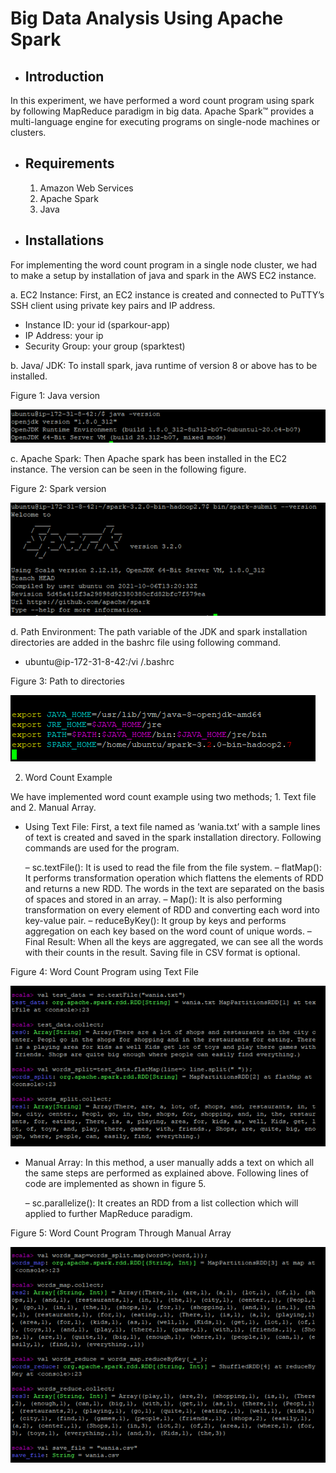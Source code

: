 # Big Data Analysis Using Apache Spark

* Introduction
  ------------

In this experiment, we have performed a word count program using spark by following MapReduce paradigm in big data. Apache Spark™ provides a multi-language engine for executing programs on single-node machines or clusters.

* Requirements
  ------------
  
  1. Amazon Web Services 
  2. Apache Spark
  3. Java 

* Installations
  ------------

For implementing the word count program in a single node cluster, we had to make a setup by installation of java and spark in the AWS EC2 instance.

a. EC2 Instance: First, an EC2 instance is created and connected to PuTTY’s SSH client using private key pairs and IP address.
  
  - Instance ID: your id (sparkour-app)
  - IP Address: your ip
  - Security Group: your group (sparktest) 

b. Java/ JDK: To install spark, java runtime of version 8 or above has to be installed.

Figure 1: Java version

![alt text](https://github.com/WaniaKhance/Big-Data-Analysis-Using-Apache-Spark/blob/main/Picture1.png?raw=true)


c. Apache Spark: Then Apache spark has been installed in the EC2 instance. The version can be seen in the following figure. 

Figure 2: Spark version

![alt text](https://github.com/WaniaKhance/Big-Data-Analysis-Using-Apache-Spark/blob/main/Picture2.png?raw=true)


d. Path Environment: The path variable of the JDK and spark installation directories are added in the bashrc file using following command.

   - ubuntu@ip-172-31-8-42:/vi /.bashrc

Figure 3: Path to directories

![alt text](https://github.com/WaniaKhance/Big-Data-Analysis-Using-Apache-Spark/blob/main/Picture3.png?raw=true)


 2. Word Count Example

 We have implemented word count example using two methods; 1. Text file and 2. Manual Array.

   - Using Text File: First, a text file named as ’wania.txt’ with a sample lines of text is created and saved in the spark installation directory. Following commands are used for the program.
    
     – sc.textFile(): It is used to read the file from the file system.
     – flatMap(): It performs transformation operation which flattens the elements of RDD and returns a new RDD. The words in the text are separated on the basis of spaces and stored in an array.
     – Map(): It is also performing transformation on every element of RDD and converting each word into key-value pair.
     – reduceByKey(): It group by keys and performs aggregation on each key based on the word count of unique words.
     – Final Result: When all the keys are aggregated, we can see all the words with their counts in the result. Saving file in CSV format is optional.

Figure 4: Word Count Program using Text File

![alt text](https://github.com/WaniaKhance/Big-Data-Analysis-Using-Apache-Spark/blob/main/Picture4.png?raw=true)


   - Manual Array: In this method, a user manually adds a text on which all the same steps are performed as explained above. Following lines of code are implemented as shown in figure 5.
   
     – sc.parallelize(): It creates an RDD from a list collection which will applied to further MapReduce paradigm.
    
Figure 5: Word Count Program Through Manual Array

![alt text](https://github.com/WaniaKhance/Big-Data-Analysis-Using-Apache-Spark/blob/main/Picture5.png?raw=true)



